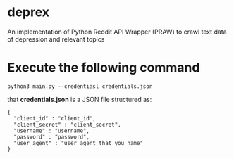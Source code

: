 # deprex
An implementation of Python Reddit API Wrapper (PRAW) to crawl text data of depression and relevant topics

# Execute the following command
```
python3 main.py --credentiasl credentials.json
```
that **credentials.json** is a JSON file structured as:
```
{
  "client_id" : "client_id",
  "client_secret" : "client_secret",
  "username" : "username",
  "password" : "password",
  "user_agent" : "user agent that you name"
}

```
